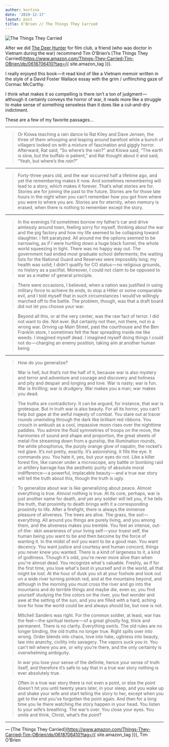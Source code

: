 ```yaml
---
author: kortina
date: '2019-12-17'
layout: post
title: O'Brien // The Things They Carried
---
```


![The Things They Carried](https://cdn-images-1.medium.com/max/600/0*K-9tu6s4vKh4fJ8f.jpg)

After we did [The Deer Hunter](http://oaklandfilmclub.com/posts/film-club-23-the-deer-hunter/) for film club, a friend (who was doctor in Vietnam during the war) recommend Tim O’Brien’s [The Things They Carried](https://www.amazon.com/Things-They-Carried-Tim-OBrien/dp/0618706410?tag={{ site.amazon_tag }}).

I really enjoyed this book — it read kind of like a Vietnam memoir written in the style of a David Foster Wallace essay with the grim / unflinching gaze of Cormac McCarthy.

I think what makes it so compelling is there isn’t a ton of judgment — although it certainly conveys the horror of war, it reads more like a struggle to make sense of something senseless than it does like a cut-and-dry indictment.

These are a few of my favorite passages…

---

> Or Kiowa teaching a rain dance to Rat Kiley and Dave Jensen, the three of them whooping and leaping around barefoot while a bunch of villagers looked on with a mixture of fascination and giggly horror. Afterward, Rat said, “So where’s the rain?” and Kiowa said, “The earth is slow, but the buffalo is patient,” and Rat thought about it and said, “Yeah, but where’s the *rain*?”

---

> Forty-three years old, and the war occurred half a lifetime ago, and yet the remembering makes it now. And sometimes remembering will lead to a story, which makes it forever. That’s what stories are for. Stories are for joining the past to the future. Stories are for those late hours in the night when you can’t remember how you got from where you were to where you are. Stories are for eternity, when memory is erased, when there is nothing to remember except the story.

---

> In the evenings I’d sometimes borrow my father’s car and drive aimlessly around town, feeling sorry for myself, thinking about the war and the pig factory and how my life seemed to be collapsing toward slaughter. I felt paralyzed. All around me the options seemed to be narrowing, as if I were hurtling down a huge black funnel, the whole world squeezing in tight. There was no happy way out. The government had ended most graduate school deferments; the waiting lists for the National Guard and Reserves were impossibly long; my health was solid; I didn’t qualify for CO status — no religious grounds, no history as a pacifist. Moreover, I could not claim to be opposed to war as a matter of general principle.

> There were occasions, I believed, when a nation was justified in using military force to achieve its ends, to stop a Hitler or some comparable evil, and I told myself that in such circumstances I would’ve willingly marched off to the battle. The problem, though, was that a draft board did not let you choose your war.

> Beyond all this, or at the very center, was the raw fact of terror. I did not want to die. Not ever. But certainly not then, not there, not in a wrong war. Driving up Main Street, past the courthouse and the Ben Franklin store, I sometimes felt the fear spreading inside me like weeds. I imagined myself dead. I imagined myself doing things I could not do — charging an enemy position, taking aim at another human being

---

> How do you generalize?

> War is hell, but that’s not the half of it, because war is also mystery and terror and adventure and courage and discovery and holiness and pity and despair and longing and love. War is nasty; war is fun. War is thrilling; war is drudgery. War makes you a man; war makes you dead.

> The truths are contradictory. It can be argued, for instance, that war is grotesque. But in truth war is also beauty. For all its horror, you can’t help but gape at the awful majesty of combat. You stare out at tracer rounds unwinding through the dark like brilliant red ribbons. You crouch in ambush as a cool, impassive moon rises over the nighttime paddies. You admire the fluid symmetries of troops on the move, the harmonies of sound and shape and proportion, the great sheets of metal-fire streaming down from a gunship, the illumination rounds, the white phosphorus, the purply orange glow of napalm, the rocket’s red glare. It’s not pretty, exactly. It’s astonishing. It fills the eye. It commands you. You hate it, yes, but your eyes do not. Like a killer forest fire, like cancer under a microscope, any battle or bombing raid or artillery barrage has the aesthetic purity of absolute moral indifference — a powerful, implacable beauty — and a true war story will tell the truth about this, though the truth is ugly.

> To generalize about war is like generalizing about peace. Almost everything is true. Almost nothing is true. At its core, perhaps, war is just another name for death, and yet any soldier will tell you, if he tells the truth, that proximity to death brings with it a corresponding proximity to life. After a firefight, there is always the immense pleasure of aliveness. The trees are alive. The grass, the soil — everything. All around you things are purely living, and you among them, and the aliveness makes you tremble. You feel an intense, out-of-the- skin awareness of your living self — your truest self, the human being you want to be and then become by the force of wanting it. In the midst of evil you want to be a good man. You want decency. You want justice and courtesy and human concord, things you never knew you wanted. There is a kind of largeness to it, a kind of godliness. Though it&#39;s odd, you&#39;re never more alive than when you&#39;re almost dead. You recognize what&#39;s valuable. Freshly, as if for the first time, you love what&#39;s best in yourself and in the world, all that might be lost. At the hour of dusk you sit at your foxhole and look out on a wide river turning pinkish red, and at the mountains beyond, and although in the morning you must cross the river and go into the mountains and do terrible things and maybe die, even so, you find yourself studying the fine colors on the river, you feel wonder and awe at the setting of the sun, and you are filled with a hard, aching love for how the world could be and always should be, but now is not.

> Mitchell Sanders was right. For the common soldier, at least, war has the feel — the spiritual texture — of a great ghostly fog, thick and permanent. There is no clarity. Everything swirls. The old rules are no longer binding, the old truths no longer true. Right spills over into wrong. Order blends into chaos, love into hate, ugliness into beauty, law into anarchy, civility into savagery. The vapors suck you in. You can’t tell where you are, or why you’re there, and the only certainty is overwhelming ambiguity.

> In war you lose your sense of the definite, hence your sense of truth itself, and therefore it’s safe to say that in a true war story nothing is ever absolutely true.

> Often in a true war story there is not even a point, or else the point doesn’t hit you until twenty years later, in your sleep, and you wake up and shake your wife and start telling the story to her, except when you get to the end you’ve forgotten the point again. And then for a long time you lie there watching the story happen in your head. You listen to your wife’s breathing. The war’s over. You close your eyes. You smile and think, Christ, what’s the *point*?

---

— [The Things They Carried](https://www.amazon.com/Things-They-Carried-Tim-OBrien/dp/0618706410?tag={{ site.amazon_tag }}), Tim O’Brien